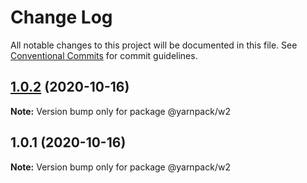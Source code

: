 # Change Log

All notable changes to this project will be documented in this file.
See [Conventional Commits](https://conventionalcommits.org) for commit guidelines.

## [1.0.2](https://github.com/jithinjohnkaniyampoikayil/yarnlerna/compare/v1.0.1...v1.0.2) (2020-10-16)

**Note:** Version bump only for package @yarnpack/w2





## 1.0.1 (2020-10-16)

**Note:** Version bump only for package @yarnpack/w2
